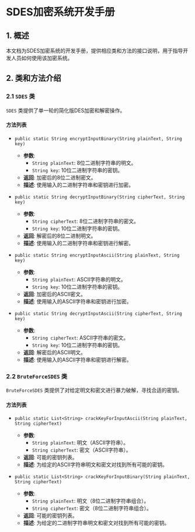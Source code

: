 # SDES加密系统开发手册

## 1. 概述
本文档为SDES加密系统的开发手册，提供相应类和方法的接口说明，用于指导开发人员如何使用该加密系统。

## 2. 类和方法介绍

### 2.1 `SDES` 类
`SDES` 类提供了单一轮的简化版DES加密和解密操作。

#### 方法列表

- `public static String encryptInputBinary(String plainText, String key)`
  - **参数**:
    - `String plainText`: 8位二进制字符串的明文。
    - `String key`: 10位二进制字符串的密钥。
  - **返回**: 加密后的8位二进制密文。
  - **描述**: 使用输入的二进制字符串和密钥进行加密。

- `public static String decryptInputBinary(String cipherText, String key)`
  - **参数**:
    - `String cipherText`: 8位二进制字符串的密文。
    - `String key`: 10位二进制字符串的密钥。
  - **返回**: 解密后的8位二进制明文。
  - **描述**: 使用输入的二进制字符串和密钥进行解密。

- `public static String encryptInputAscii(String plainText, String key)`
  - **参数**:
    - `String plainText`: ASCII字符串的明文。
    - `String key`: 10位二进制字符串的密钥。
  - **返回**: 加密后的ASCII密文。
  - **描述**: 使用输入的ASCII字符串和密钥进行加密。

- `public static String decryptInputAscii(String cipherText, String key)`
  - **参数**:
    - `String cipherText`: ASCII字符串的密文。
    - `String key`: 10位二进制字符串的密钥。
  - **返回**: 解密后的ASCII明文。
  - **描述**: 使用输入的ASCII字符串和密钥进行解密。

### 2.2 `BruteForceSDES` 类
`BruteForceSDES` 类提供了对给定明文和密文进行暴力破解，寻找合适的密钥。

#### 方法列表

- `public static List<String> crackKeyForInputAscii(String plainText, String cipherText)`
  - **参数**:
    - `String plainText`: 明文（ASCII字符串）。
    - `String cipherText`: 密文（ASCII字符串）。
  - **返回**: 可能的密钥列表。
  - **描述**: 为给定的ASCII字符串明文和密文对找到所有可能的密钥。

- `public static List<String> crackKeyForInputBinary(String plainText, String cipherText)`
  - **参数**:
    - `String plainText`: 明文（8位二进制字符串组合）。
    - `String cipherText`: 密文（8位二进制字符串组合）。
  - **返回**: 可能的密钥列表。
  - **描述**: 为给定的二进制字符串明文和密文对找到所有可能的密钥。
